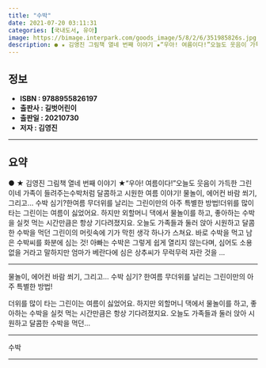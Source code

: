 ```yaml
---
title: "수박"
date: 2021-07-20 03:11:31
categories: [국내도서, 유아]
image: https://bimage.interpark.com/goods_image/5/8/2/6/351985826s.jpg
description: ● ★ 김영진 그림책 열네 번째 이야기 ★“우아! 여름이다!”오늘도 웃음이 가득한 그린이네 가족이 들려주는수박처럼 달콤하고 시원한 여름 이야기! 물놀이, 에어컨 바람 쐬기, 그리고… 수박 심기?한여름 무더위를 날리는 그린이만의 아주 특별한 방법!더위를 많이 타는 그린이
---
```


## **정보**

- **ISBN : 9788955826197**
- **출판사 : 길벗어린이**
- **출판일 : 20210730**
- **저자 : 김영진**

------



## **요약**

●  ★ 김영진 그림책 열네 번째 이야기 ★“우아! 여름이다!”오늘도 웃음이 가득한 그린이네 가족이 들려주는수박처럼 달콤하고 시원한 여름 이야기!          물놀이, 에어컨 바람 쐬기, 그리고… 수박 심기?한여름 무더위를 날리는 그린이만의 아주 특별한 방법!더위를 많이 타는 그린이는 여름이 싫었어요. 하지만 외할머니 댁에서 물놀이를 하고, 좋아하는 수박을 실컷 먹는 시간만큼은 항상 기다려졌지요. 오늘도 가족들과 둘러 앉아 시원하고 달콤한 수박을 먹던 그린이의 머릿속에 기가 막힌 생각 하나가 스쳐요. 바로 수박을 먹고 남은 수박씨를 화분에 심는 것! 아빠는 수박은 그렇게 쉽게 열리지 않는다며, 심어도 소용없을 거라고 말하지만 엄마가 베란다에 심은 상추씨가 무럭무럭 자란 것을 ...

------

물놀이, 에어컨 바람 쐬기, 그리고… 수박 심기?
한여름 무더위를 날리는 그린이만의 아주 특별한 방법!

더위를 많이 타는 그린이는 여름이 싫었어요. 하지만 외할머니 댁에서 물놀이를 하고, 좋아하는 수박을 실컷 먹는 시간만큼은 항상 기다려졌지요. 오늘도 가족들과 둘러 앉아 시원하고 달콤한 수박을 먹던... 

------


수박 

------


